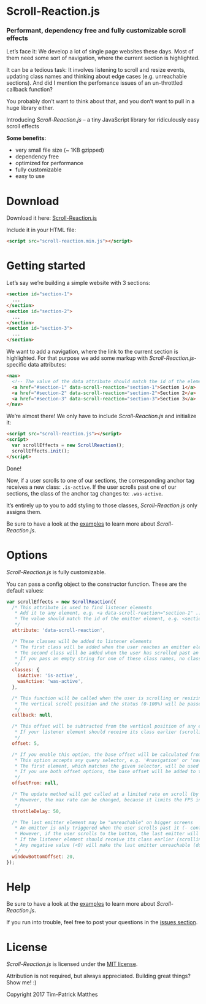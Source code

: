 # Scroll-Reaction.js
### Performant, dependency free and fully customizable scroll effects

Let’s face it: We develop a lot of single page websites these days. Most of them need some sort of navigation, where the current section is highlighted.

It can be a tedious task: It involves listening to scroll and resize events, updating class names and thinking about edge cases (e.g. unreachable sections). And did I mention the perfomance issues of an un-throttled callback function? 

You probably don’t want to think about that, and you don’t want to pull in a huge library either.

Introducing *Scroll-Reaction.js* – a tiny JavaScript library for ridiculously easy scroll effects

**Some benefits:**
- very small file size (~ 1KB gzipped)
- dependency free
- optimized for performance
- fully customizable
- easy to use

# Download
Download it here: [Scroll-Reaction.js](https://github.com/tpmatthes/scroll-reaction/releases/download/v1.0.0/scroll-reaction.zip)

Include it in your HTML file:

``` html
<script src="scroll-reaction.min.js"></script>
```

# Getting started
Let’s say we’re building a simple website with 3 sections:

``` html
<section id="section-1">
  ...
</section>
<section id="section-2">
  ...
</section>
<section id="section-3">
  ...
</section>
```

We want to add a navigation, where the link to the current section is highlighted. For that purpose we add some markup with *Scroll-Reaction.js*-specific data attributes:

``` html
<nav>
  <!-- The value of the data attribute should match the id of the element we want to target -->
  <a href="#section-1" data-scroll-reaction="section-1">Section 1</a>
  <a href="#section-2" data-scroll-reaction="section-2">Section 2</a>
  <a href="#section-3" data-scroll-reaction="section-3">Section 3</a>
</nav>
```

We’re almost there! We only have to include *Scroll-Reaction.js* and initialize it:

``` html
<script src="scroll-reaction.js"></script>
<script>
  var scrollEffects = new ScrollReaction();
  scrollEffects.init();
</script>
```

Done!

Now, if a user scrolls to one of our sections, the corresponding anchor tag receives a new class: `.is-active`. If the user scrolls past one of our sections, the class of the anchor tag changes to: `.was-active`.

It’s entirely up to you to add styling to those classes, *Scroll-Reaction.js* only assigns them.

Be sure to have a look at the [examples](https://github.com/tpmatthes/scroll-reaction/tree/master/examples) to learn more about *Scroll-Reaction.js*.

# Options
*Scroll-Reaction.js* is fully customizable.

You can pass a config object to the constructor function. These are the default values:

``` js
var scrollEffects = new ScrollReaction({
  /* This attribute is used to find listener elements
   * Add it to any element, e.g. <a data-scroll-reaction="section-1" ...>
   * The value should match the id of the emitter element, e.g. <section id="section-1" ...>
   */
  attribute: 'data-scroll-reaction',

  /* These classes will be added to listener elements
   * The first class will be added when the user reaches an emitter element
   * The second class will be added when the user has scrolled past an emitter element
   * If you pass an empty string for one of these class names, no class will be added
   */
  classes: {
    isActive: 'is-active',
    wasActive: 'was-active',
  },

  /* This function will be called when the user is scrolling or resizing the window
   * The vertical scroll position and the status (0-100%) will be passed as arguments
   */
  callback: null,

  /* This offset will be subtracted from the vertical position of any emitter element
   * If your listener element should receive its class earlier (scrolling down), pass a higher value
   */
  offset: 5,

  /* If you enable this option, the base offset will be calculated from the height of an element
   * This option accepts any query selector, e.g. '#navigation' or 'nav'
   * The first element, which matches the given selector, will be used
   * If you use both offset options, the base offset will be added to this
   */
  offsetFrom: null,

  /* The update method will get called at a limited rate on scroll (by default 20 times per second)
   * However, the max rate can be changed, because it limits the FPS in a custom callback
   */
  throttleDelay: 50,

  /* The last emitter element may be "unreachable" on bigger screens
   * An emitter is only triggered when the user scrolls past it (- configured offset)
   * However, if the user scrolls to the bottom, the last emitter will be activated automatically
   * If the listener element should receive its class earlier (scrolling down), pass a higher value
   * Any negative value (<0) will make the last emitter unreachable (do you really want that?)
   */
  windowBottomOffset: 20,
});
```

# Help
Be sure to have a look at the [examples](https://github.com/tpmatthes/scroll-reaction/tree/master/examples) to learn more about *Scroll-Reaction.js*.

If you run into trouble, feel free to post your questions in the [issues section](https://github.com/tpmatthes/scroll-reaction/issues).

# License
*Scroll-Reaction.js* is licensed under the [MIT license](https://github.com/tpmatthes/scroll-reaction/blob/master/LICENSE).

Attribution is not required, but always appreciated. Building great things? Show me! :)

Copyright 2017 Tim-Patrick Matthes
